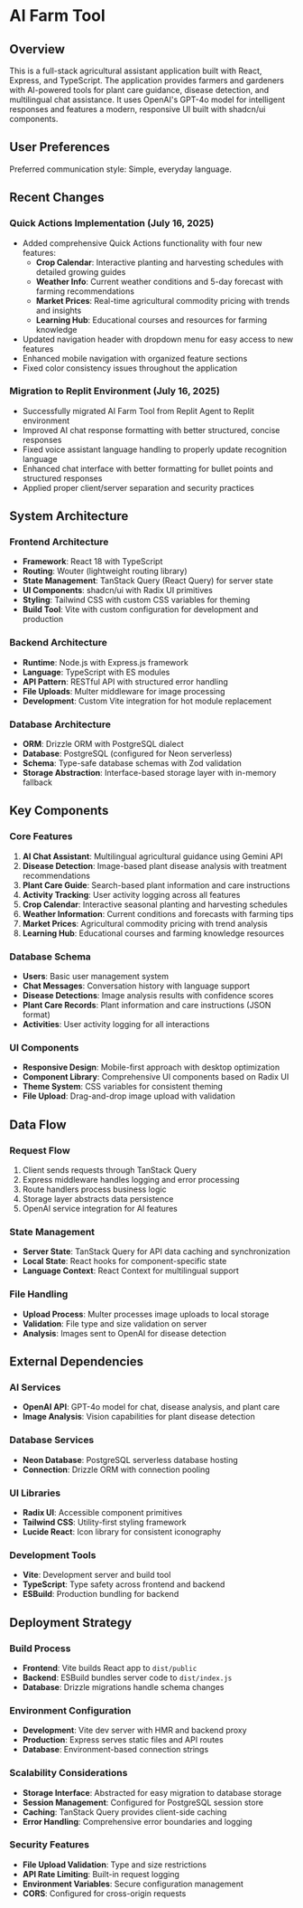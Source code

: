 # AI Farm Tool

## Overview

This is a full-stack agricultural assistant application built with React, Express, and TypeScript. The application provides farmers and gardeners with AI-powered tools for plant care guidance, disease detection, and multilingual chat assistance. It uses OpenAI's GPT-4o model for intelligent responses and features a modern, responsive UI built with shadcn/ui components.

## User Preferences

Preferred communication style: Simple, everyday language.

## Recent Changes

### Quick Actions Implementation (July 16, 2025)
- Added comprehensive Quick Actions functionality with four new features:
  - **Crop Calendar**: Interactive planting and harvesting schedules with detailed growing guides
  - **Weather Info**: Current weather conditions and 5-day forecast with farming recommendations
  - **Market Prices**: Real-time agricultural commodity pricing with trends and insights
  - **Learning Hub**: Educational courses and resources for farming knowledge
- Updated navigation header with dropdown menu for easy access to new features
- Enhanced mobile navigation with organized feature sections
- Fixed color consistency issues throughout the application

### Migration to Replit Environment (July 16, 2025)
- Successfully migrated AI Farm Tool from Replit Agent to Replit environment
- Improved AI chat response formatting with better structured, concise responses
- Fixed voice assistant language handling to properly update recognition language
- Enhanced chat interface with better formatting for bullet points and structured responses
- Applied proper client/server separation and security practices

## System Architecture

### Frontend Architecture
- **Framework**: React 18 with TypeScript
- **Routing**: Wouter (lightweight routing library)
- **State Management**: TanStack Query (React Query) for server state
- **UI Components**: shadcn/ui with Radix UI primitives
- **Styling**: Tailwind CSS with custom CSS variables for theming
- **Build Tool**: Vite with custom configuration for development and production

### Backend Architecture
- **Runtime**: Node.js with Express.js framework
- **Language**: TypeScript with ES modules
- **API Pattern**: RESTful API with structured error handling
- **File Uploads**: Multer middleware for image processing
- **Development**: Custom Vite integration for hot module replacement

### Database Architecture
- **ORM**: Drizzle ORM with PostgreSQL dialect
- **Database**: PostgreSQL (configured for Neon serverless)
- **Schema**: Type-safe database schemas with Zod validation
- **Storage Abstraction**: Interface-based storage layer with in-memory fallback

## Key Components

### Core Features
1. **AI Chat Assistant**: Multilingual agricultural guidance using Gemini API
2. **Disease Detection**: Image-based plant disease analysis with treatment recommendations
3. **Plant Care Guide**: Search-based plant information and care instructions
4. **Activity Tracking**: User activity logging across all features
5. **Crop Calendar**: Interactive seasonal planting and harvesting schedules
6. **Weather Information**: Current conditions and forecasts with farming tips
7. **Market Prices**: Agricultural commodity pricing with trend analysis
8. **Learning Hub**: Educational courses and farming knowledge resources

### Database Schema
- **Users**: Basic user management system
- **Chat Messages**: Conversation history with language support
- **Disease Detections**: Image analysis results with confidence scores
- **Plant Care Records**: Plant information and care instructions (JSON format)
- **Activities**: User activity logging for all interactions

### UI Components
- **Responsive Design**: Mobile-first approach with desktop optimization
- **Component Library**: Comprehensive UI components based on Radix UI
- **Theme System**: CSS variables for consistent theming
- **File Upload**: Drag-and-drop image upload with validation

## Data Flow

### Request Flow
1. Client sends requests through TanStack Query
2. Express middleware handles logging and error processing
3. Route handlers process business logic
4. Storage layer abstracts data persistence
5. OpenAI service integration for AI features

### State Management
- **Server State**: TanStack Query for API data caching and synchronization
- **Local State**: React hooks for component-specific state
- **Language Context**: React Context for multilingual support

### File Handling
- **Upload Process**: Multer processes image uploads to local storage
- **Validation**: File type and size validation on server
- **Analysis**: Images sent to OpenAI for disease detection

## External Dependencies

### AI Services
- **OpenAI API**: GPT-4o model for chat, disease analysis, and plant care
- **Image Analysis**: Vision capabilities for plant disease detection

### Database Services
- **Neon Database**: PostgreSQL serverless database hosting
- **Connection**: Drizzle ORM with connection pooling

### UI Libraries
- **Radix UI**: Accessible component primitives
- **Tailwind CSS**: Utility-first styling framework
- **Lucide React**: Icon library for consistent iconography

### Development Tools
- **Vite**: Development server and build tool
- **TypeScript**: Type safety across frontend and backend
- **ESBuild**: Production bundling for backend

## Deployment Strategy

### Build Process
- **Frontend**: Vite builds React app to `dist/public`
- **Backend**: ESBuild bundles server code to `dist/index.js`
- **Database**: Drizzle migrations handle schema changes

### Environment Configuration
- **Development**: Vite dev server with HMR and backend proxy
- **Production**: Express serves static files and API routes
- **Database**: Environment-based connection strings

### Scalability Considerations
- **Storage Interface**: Abstracted for easy migration to database storage
- **Session Management**: Configured for PostgreSQL session store
- **Caching**: TanStack Query provides client-side caching
- **Error Handling**: Comprehensive error boundaries and logging

### Security Features
- **File Upload Validation**: Type and size restrictions
- **API Rate Limiting**: Built-in request logging
- **Environment Variables**: Secure configuration management
- **CORS**: Configured for cross-origin requests